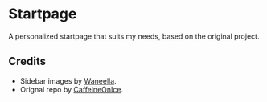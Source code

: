 # Startpage

A personalized startpage that suits my needs, based on the original project.

## Credits

- Sidebar images by [Waneella](https://twitter.com/waneella_).
- Orignal repo by [CaffeineOnIce](https://github.com/CaffeineOnIce/startpage).
